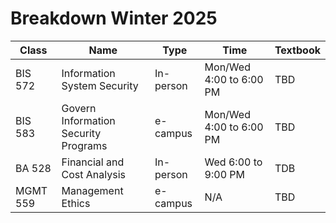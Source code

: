 # Breakdown Winter 2025

| Class | Name | Type | Time | Textbook |
|-------|------|------|------|----------|
| BIS 572 | Information System Security | In-person | Mon/Wed 4:00 to 6:00 PM | TBD |
| BIS 583 | Govern Information Security Programs | e-campus | Mon/Wed 4:00 to 6:00 PM | TBD |
| BA 528 | Financial and Cost Analysis | In-person | Wed 6:00 to 9:00 PM | TDB |
| MGMT 559 | Management Ethics | e-campus | N/A | TBD |